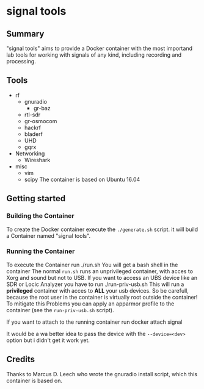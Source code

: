 # signal tools


## Summary 
"signal tools" aims to provide a Docker container with the most importand lab tools for working with signals of any kind, including recording and processing.

## Tools
* rf
	* gnuradio
		* gr-baz
	* rtl-sdr
	* gr-osmocom
	* hackrf
	* bladerf
	* UHD
	* gqrx
* Networking
	* Wireshark
* misc
	* vim
	* scipy
The container is based on Ubuntu 16.04

## Getting started

### Building the Container
To create the Docker container execute the `./generate.sh` script. it will build a Container named "signal tools".

### Running the Container
To execute the Container run
	./run.sh
You will get a bash shell in the container
The normal `run.sh` runs an unprivileged container, with acces to Xorg and sound but not to USB. If you want to access an UBS device like an SDR or Locic Analyzer you have to run
	./run-priv-usb.sh
This will run a **privileged** container with acces to **ALL** your usb devices. So be carefull, because the root user in the container is virtually root outside the container! To mitigate this Problems you can apply an apparmor profile to the container (see the `run-priv-usb.sh` script).

If you want to attach to the running container run
	docker attach signal

It would be a wa better idea to pass the device with the `--device=<dev>` option but i didn't get it work yet.

## Credits
Thanks to Marcus D. Leech who wrote the gnuradio install script, which this container is based on.
